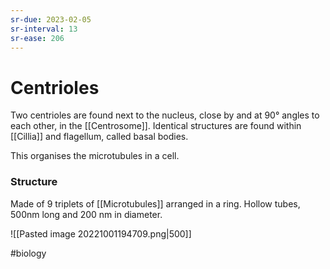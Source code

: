 ```yaml
---
sr-due: 2023-02-05
sr-interval: 13
sr-ease: 206
---
```

# Centrioles

Two centrioles are found next to the nucleus, close by and at 90° angles to each other, in the [[Centrosome]].
Identical structures are found within [[Cillia]] and flagellum, called basal bodies.

This organises the microtubules in a cell.

### Structure
Made of 9 triplets of [[Microtubules]] arranged in a ring. 
Hollow tubes, 500nm long and 200 nm in diameter.

![[Pasted image 20221001194709.png|500]]

#biology 